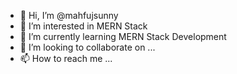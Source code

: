 - 👋 Hi, I’m @mahfujsunny
- 👀 I’m interested in MERN Stack
- 🌱 I’m currently learning MERN Stack Development
- 💞️ I’m looking to collaborate on ...
- 📫 How to reach me ...

<!---
mahfujsunny/mahfujsunny is a ✨ special ✨ repository because its `README.md` (this file) appears on your GitHub profile.
You can click the Preview link to take a look at your changes.
--->
